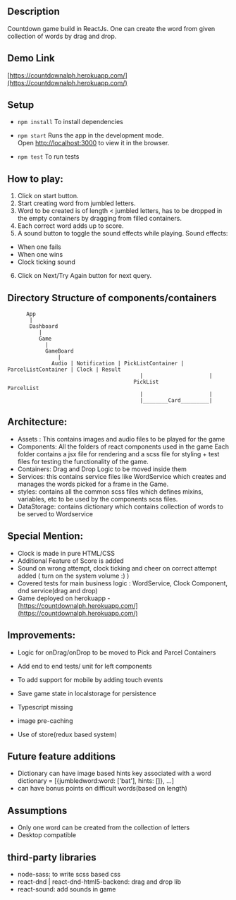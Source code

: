 ## Description
​Countdown​ game build in ReactJs.
One can create the word from given collection of words by drag and drop.

## Demo Link
[https://countdownalph.herokuapp.com/](https://countdownalph.herokuapp.com/)

## Setup
 - `npm install`
To install dependencies

 - `npm start`
Runs the app in the development mode.<br>
Open [http://localhost:3000](http://localhost:3000) to view it in the browser.

 - `npm test`
To run tests

## How to play:
1. Click on start button.
2. Start creating word from jumbled letters.
3. Word to be created is of length < jumbled letters, has to be dropped in the empty containers by dragging from filled containers.
4. Each correct word adds up to score.
5. A sound button to toggle the sound effects while playing. Sound effects:
  - When one fails
  - When one wins
  - Clock ticking sound
6. Click on Next/Try Again button for next query.

## Directory Structure of components/containers
          App
           |
           Dashboard
              |
              Game
                |
                GameBoard
                    |
                  Audio | Notification | PickListContainer | ParcelListContainer | Clock | Result
                                              |                     |
                                            PickList             ParcelList
                                              |                     |
                                              |________Card_________|

## Architecture:
- Assets : This contains images and audio files to be played for the game
- Components: All the folders of react components used in the game
Each folder contains a jsx file for rendering and a scss file for styling + test files for testing the functionality of the game.
- Containers: Drag and Drop Logic to be moved inside them
- Services: this contains service files like WordService which creates and manages the words picked for a frame in the Game.
- styles: contains all the common scss files which defines mixins, variables, etc to be used by the components scss files.
- DataStorage: contains dictionary which contains collection of words to be served to Wordservice

## Special Mention:
 - Clock is made in pure HTML/CSS
 - Additional Feature of Score is added
 - Sound on wrong attempt, clock ticking and cheer on correct attempt added ( turn on the system volume :) )
 - Covered tests for main business logic : WordService, Clock Component, dnd service(drag and drop)
 - Game deployed on herokuapp - [https://countdownalph.herokuapp.com/](https://countdownalph.herokuapp.com/)

## Improvements:
- Logic for onDrag/onDrop to be moved to Pick and Parcel Containers
- Add end to end tests/ unit for left components

- To add support for mobile by adding touch events
- Save game state in localstorage for persistence
- Typescript missing
- image pre-caching
- Use of store(redux based system)

## Future feature additions
- Dictionary can have image based hints key associated with a word dictionary = [{jumbledword:word: ['bat'], hints: []}, ...]
- can have bonus points on difficult words(based on length)

## Assumptions
- Only one word can be created from the collection of letters
- Desktop compatible

## third-party libraries
- node-sass: to write scss based css
- react-dnd | react-dnd-html5-backend: drag and drop lib
- react-sound: add sounds in game
